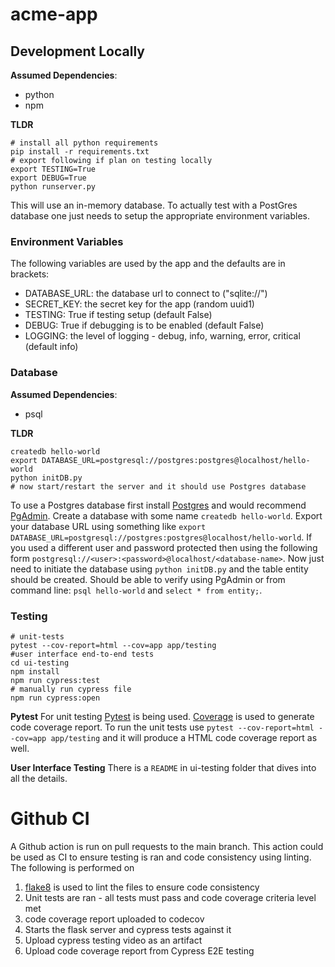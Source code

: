 # acme-app

## Development Locally
**Assumed Dependencies**:
* python
* npm

**TLDR**
```
# install all python requirements
pip install -r requirements.txt
# export following if plan on testing locally
export TESTING=True
export DEBUG=True
python runserver.py
```
This will use an in-memory database. To actually test with a PostGres database one just needs to setup the appropriate environment variables.

### Environment Variables
The following variables are used by the app and the defaults are in brackets:
* DATABASE_URL: the database url to connect to ("sqlite://")
* SECRET_KEY: the secret key for the app (random uuid1)
* TESTING: True if testing setup (default False)
* DEBUG: True if debugging is to be enabled (default False)
* LOGGING: the level of logging - debug, info, warning, error, critical (default info)

### Database
**Assumed Dependencies**:
* psql

**TLDR**
```
createdb hello-world
export DATABASE_URL=postgresql://postgres:postgres@localhost/hello-world
python initDB.py
# now start/restart the server and it should use Postgres database
```
To use a Postgres database first install [Postgres](https://www.postgresql.org/download/) and would recommend [PgAdmin](https://www.pgadmin.org/download/). Create a database with some name `createdb hello-world`. Export your database URL using something like `export DATABASE_URL=postgresql://postgres:postgres@localhost/hello-world`. If you used a different user and password protected then using the following form `postgresql://<user>:<password>@localhost/<database-name>`. Now just need to initiate the database using `python initDB.py` and the table entity should be created. Should be able to verify using PgAdmin or from command line: `psql hello-world` and `select * from entity;`.

### Testing
```
# unit-tests
pytest --cov-report=html --cov=app app/testing
#user interface end-to-end tests
cd ui-testing
npm install
npm run cypress:test
# manually run cypress file
npm run cypress:open
```
**Pytest**
For unit testing [Pytest](https://docs.pytest.org/en/latest/) is being used. [Coverage](https://coverage.readthedocs.io/en/coverage-5.3.1/) is used to generate code coverage report. To run the unit tests use `pytest --cov-report=html --cov=app app/testing` and it will produce a HTML code coverage report as well.

**User Interface Testing**
There is a `README` in ui-testing folder that dives into all the details.

# Github CI
A Github action is run on pull requests to the main branch. This action could be used as CI to ensure testing is ran and code consistency using linting. The following is performed on
1.  [flake8](https://flake8.pycqa.org/en/latest/) is used to lint the files to ensure code consistency
2. Unit tests are ran - all tests must pass and code coverage criteria level met
3. code coverage report uploaded to codecov
4. Starts the flask server and cypress tests against it
5. Upload cypress testing video as an artifact
6. Upload code coverage report from Cypress E2E testing
